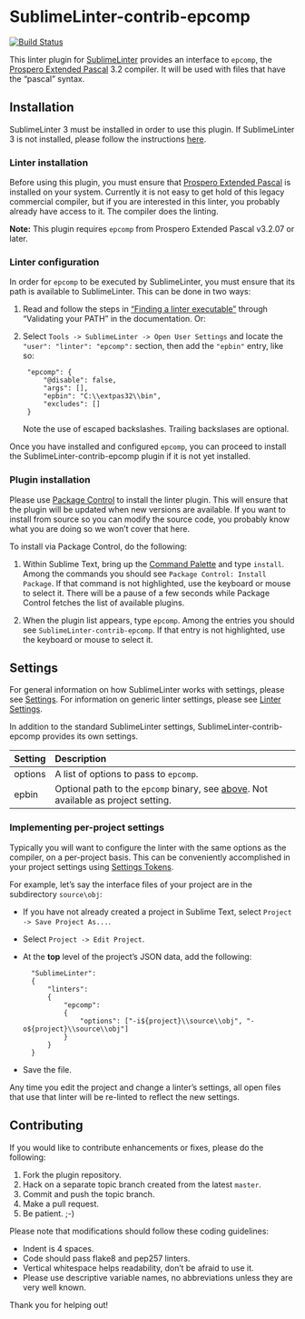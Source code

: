SublimeLinter-contrib-epcomp
================================

[![Build Status](https://travis-ci.org/SublimeLinter/SublimeLinter-contrib-epcomp.svg?branch=master)](https://travis-ci.org/SublimeLinter/SublimeLinter-contrib-epcomp)

This linter plugin for [SublimeLinter][docs] provides an interface to `epcomp`, the [Prospero Extended Pascal][prospero] 3.2 compiler. It will be used with files that have the “pascal” syntax.

## Installation
SublimeLinter 3 must be installed in order to use this plugin. If SublimeLinter 3 is not installed, please follow the instructions [here][installation].

### Linter installation
Before using this plugin, you must ensure that [Prospero Extended Pascal][prospero] is installed on your system. Currently it is not easy to get hold of this legacy commercial compiler, but if you are interested in this linter, you probably already have access to it. The compiler does the linting.


**Note:** This plugin requires `epcomp` from Prospero Extended Pascal v3.2.07 or later.

### Linter configuration
In order for `epcomp` to be executed by SublimeLinter, you must ensure that its path is available to SublimeLinter. This can be done in two ways:

1. Read and follow the steps in [“Finding a linter executable”](http://sublimelinter.readthedocs.org/en/latest/troubleshooting.html#finding-a-linter-executable) through “Validating your PATH” in the documentation. Or:

1. Select `Tools -> SublimeLinter -> Open User Settings` and locate the `"user": "linter": "epcomp":` section, then add the `"epbin"` entry, like so:

        "epcomp": {
            "@disable": false,
            "args": [],
            "epbin": "C:\\extpas32\\bin",
            "excludes": []
        }

    Note the use of escaped backslashes. Trailing backslases are optional.

Once you have installed and configured `epcomp`, you can proceed to install the SublimeLinter-contrib-epcomp plugin if it is not yet installed.

### Plugin installation
Please use [Package Control][pc] to install the linter plugin. This will ensure that the plugin will be updated when new versions are available. If you want to install from source so you can modify the source code, you probably know what you are doing so we won’t cover that here.

To install via Package Control, do the following:

1. Within Sublime Text, bring up the [Command Palette][cmd] and type `install`. Among the commands you should see `Package Control: Install Package`. If that command is not highlighted, use the keyboard or mouse to select it. There will be a pause of a few seconds while Package Control fetches the list of available plugins.

1. When the plugin list appears, type `epcomp`. Among the entries you should see `SublimeLinter-contrib-epcomp`. If that entry is not highlighted, use the keyboard or mouse to select it.

## Settings
For general information on how SublimeLinter works with settings, please see [Settings][settings]. For information on generic linter settings, please see [Linter Settings][linter-settings].

In addition to the standard SublimeLinter settings, SublimeLinter-contrib-epcomp provides its own settings.

|Setting|Description|
|:------|:----------|
|options|A list of options to pass to `epcomp`.|
|epbin  |Optional path to the `epcomp` binary, see [above](#linter-configuration). Not available as project setting. |

### Implementing per-project settings
Typically you will want to configure the linter with the same options as the compiler, on a per-project basis. This can be conveniently accomplished in your project settings using [Settings Tokens][settings-tokens].

For example, let’s say the interface files of your project are in the subdirectory `source\obj`:

* If you have not already created a project in Sublime Text, select `Project -> Save Project As...`.

* Select `Project -> Edit Project`.

* At the **top** level of the project’s JSON data, add the following:

        "SublimeLinter":
        {
            "linters":
            {
                "epcomp":
                {
                    "options": ["-i${project}\\source\\obj", "-o${project}\\source\\obj"]
                }
            }
        }

* Save the file.

Any time you edit the project and change a linter’s settings, all open files that use that linter will be re-linted to reflect the new settings.

## Contributing
If you would like to contribute enhancements or fixes, please do the following:

1. Fork the plugin repository.
1. Hack on a separate topic branch created from the latest `master`.
1. Commit and push the topic branch.
1. Make a pull request.
1. Be patient.  ;-)

Please note that modifications should follow these coding guidelines:

- Indent is 4 spaces.
- Code should pass flake8 and pep257 linters.
- Vertical whitespace helps readability, don’t be afraid to use it.
- Please use descriptive variable names, no abbreviations unless they are very well known.

Thank you for helping out!

[prospero]: https://web.archive.org/web/20050305055139/http://www.prosperosoftware.com/e32iw.html
[docs]: http://sublimelinter.readthedocs.org
[installation]: http://sublimelinter.readthedocs.org/en/latest/installation.html
[locating-executables]: http://sublimelinter.readthedocs.org/en/latest/usage.html#how-linter-executables-are-located
[pc]: https://sublime.wbond.net/installation
[cmd]: http://docs.sublimetext.info/en/sublime-text-3/extensibility/command_palette.html
[settings]: http://sublimelinter.readthedocs.org/en/latest/settings.html
[linter-settings]: http://sublimelinter.readthedocs.org/en/latest/linter_settings.html
[inline-settings]: http://sublimelinter.readthedocs.org/en/latest/settings.html#inline-settings
[settings-tokens]: http://www.sublimelinter.com/en/latest/settings.html#settings-tokens
